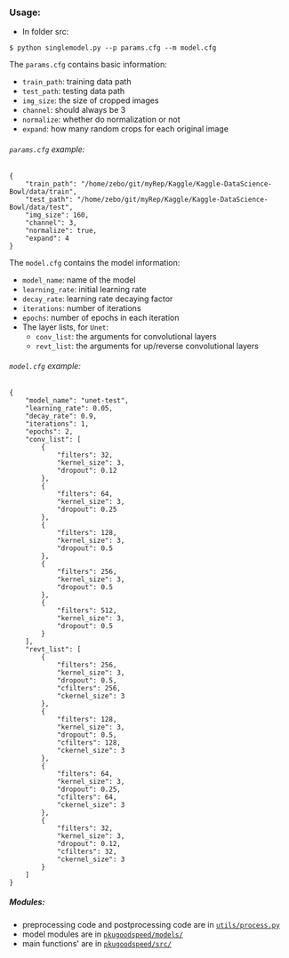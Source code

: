 ### Usage:

- In folder src:

```
$ python singlemodel.py --p params.cfg --m model.cfg
```

The `params.cfg` contains basic information:

- `train_path`: training data path
- `test_path`: testing data path
- `img_size`: the size of cropped images
- `channel`: should always be 3
- `normalize`: whether do normalization or not
- `expand`: how many random crops for each original image

###### `params.cfg` example:
```
{
    "train_path": "/home/zebo/git/myRep/Kaggle/Kaggle-DataScience-Bowl/data/train",
    "test_path": "/home/zebo/git/myRep/Kaggle/Kaggle-DataScience-Bowl/data/test",
    "img_size": 160,
    "channel": 3,
    "normalize": true,
    "expand": 4
}
```

The `model.cfg` contains the model information:

- `model_name`: name of the model
- `learning_rate`: initial learning rate
- `decay_rate`: learning rate decaying factor
- `iterations`: number of iterations
- `epochs`: number of epochs in each iteration
- The layer lists, for `Unet`:
  - `conv_list`: the arguments for convolutional layers
  - `revt_list`: the arguments for up/reverse convolutional layers

###### `model.cfg` example:
```
{
    "model_name": "unet-test",
    "learning_rate": 0.05,
    "decay_rate": 0.9,
    "iterations": 1,
    "epochs": 2,
    "conv_list": [
        {
            "filters": 32,
            "kernel_size": 3,
            "dropout": 0.12
        },
        {
            "filters": 64,
            "kernel_size": 3,
            "dropout": 0.25
        },
        {
            "filters": 128,
            "kernel_size": 3,
            "dropout": 0.5
        },
        {
            "filters": 256,
            "kernel_size": 3,
            "dropout": 0.5
        },
        {
            "filters": 512,
            "kernel_size": 3,
            "dropout": 0.5
        }
    ],
    "revt_list": [
        {
            "filters": 256,
            "kernel_size": 3,
            "dropout": 0.5,
            "cfilters": 256,
            "ckernel_size": 3
        },
        {
            "filters": 128,
            "kernel_size": 3,
            "dropout": 0.5,
            "cfilters": 128,
            "ckernel_size": 3
        },
        {
            "filters": 64,
            "kernel_size": 3,
            "dropout": 0.25,
            "cfilters": 64,
            "ckernel_size": 3
        },
        {
            "filters": 32,
            "kernel_size": 3,
            "dropout": 0.12,
            "cfilters": 32,
            "ckernel_size": 3
        }
    ]
}
```

##### Modules:

- preprocessing code and postprocessing code are in [`utils/process.py`](https://github.com/PKUGoodSpeed/Kaggle-DataScience-Bowl/blob/master/utils/process.py)
- model modules are in [`pkugoodspeed/models/`](https://github.com/PKUGoodSpeed/Kaggle-DataScience-Bowl/tree/master/pkugoodspeed/models)
- main functions' are in [`pkugoodspeed/src/`](https://github.com/PKUGoodSpeed/Kaggle-DataScience-Bowl/tree/master/pkugoodspeed/src)
